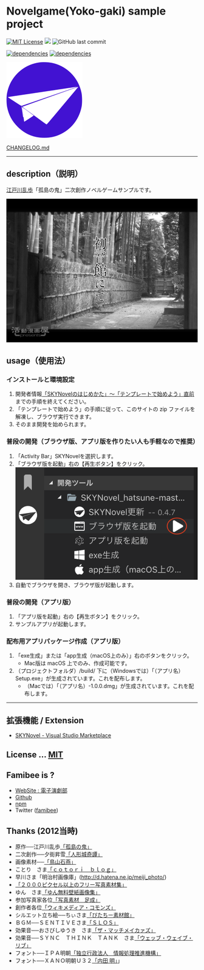 # Novelgame(Yoko-gaki) sample project
[![MIT License](https://img.shields.io/github/license/famibee/SKYNovel_hatsune.svg)](LICENSE)
![](https://img.shields.io/badge/platform-windows%20%7C%20macos-lightgrey.svg)
![GitHub last commit](https://img.shields.io/github/last-commit/famibee/SKYNovel_hatsune)

[![dependencies](https://david-dm.org/famibee/SKYNovel_hatsune/status.svg)](https://david-dm.org/famibee/SKYNovel_hatsune)
[![dependencies](https://david-dm.org/famibee/SKYNovel_hatsune/dev-status.svg)](https://david-dm.org/famibee/SKYNovel_hatsune?type=dev)

![logo.svg](https://github.com/famibee/SKYNovel/blob/master/test/icon.svg)

[CHANGELOG.md](CHANGELOG.md)

---
## description（説明）

[江戸川乱歩](https://www.aozora.gr.jp/index_pages/person1779.html)「孤島の鬼」二次創作ノベルゲームサンプルです。

![桜の樹の下には](build/readme/manual_th.jpg)

## usage（使用法）

### インストールと環境設定
1. 開発者情報[「SKYNovelのはじめかた」〜「テンプレートで始めよう」直前](https://famibee.github.io/SKYNovel/dev.htm)までの手順を終えてください。
2. 「テンプレートで始めよう」の手順に従って、このサイトの zip ファイルを解凍し、ブラウザ実行できます。
3. そのまま開発を始められます。

### 普段の開発（ブラウザ版、アプリ版を作りたい人も手軽なので推奨）
1. 「Activity Bar」SKYNovelを選択します。
2. 「ブラウザ版を起動」右の【再生ボタン】をクリック。
![](build/readme/task_web.png)
3. 自動でブラウザを開き、ブラウザ版が起動します。

### 普段の開発（アプリ版）
1. 「アプリ版を起動」右の【再生ボタン】をクリック。
2. サンプルアプリが起動します。

### 配布用アプリパッケージ作成（アプリ版）
1. 「exe生成」または「app生成（macOS上のみ）」右のボタンをクリック。
	* Mac版は macOS 上でのみ、作成可能です。
2. （プロジェクトフォルダ）/build/ 下に（Windowsでは）「（アプリ名） Setup.exe」が生成されています。これを配布します。
	* （Macでは）「（アプリ名）-1.0.0.dmg」が生成されています。これを配布します。

---
## 拡張機能 / Extension
 - [SKYNovel - Visual Studio Marketplace](https://marketplace.visualstudio.com/items?itemName=famibee.skynovel)

## License ... [MIT](LICENSE)

## Famibee is ?
- [WebSite : 電子演劇部](https://famibee.blog.fc2.com/)
- [Github](https://github.com/famibee/SKYNovel)
- [npm](https://www.npmjs.com/package/skynovel)
- Twitter ([famibee](https://twitter.com/famibee))

## Thanks (2012当時)
- 原作──江戸川乱歩[「孤島の鬼」](http://www.amazon.co.jp/dp/4488401015)
- 二次創作──夕街昇雪[「人形城奇譚」](http://ugainovel.blog112.fc2.com/)
- 画像素材──[「鳥山石燕」](http://ja.wikipedia.org/wiki/鳥山石燕)
- ことり　さま[「ｃｏｔｏｒｉ　ｂｌｏｇ」](http://blog.livedoor.jp/globule_cotori/)
- 早川さま「明治村画像庫」(http://d.hatena.ne.jp/meiji_photo/)
- [「２０００ピクセル以上のフリー写真素材集」](http://sozai-free.com/)
- ゆん　さま[「ゆん無料壁紙画像集」](http://wallpaper.free-photograph.net/jp/)
- 参加写真家各位[「写真素材　足成」](http://www.ashinari.com/)
- 創作者各位[「ウィキメディア・コモンズ」](http://commons.wikimedia.org/wiki/Main_Page)
- シルエット立ち絵──ちぃさま[「びたちー素材館」](http://www.vita-chi.net/sozai1.htm)
- ＢＧＭ──ＳＥＮＴＩＶＥさま[「ＳＬＯＳ」](http://slos.biz/)
- 効果音──おさびしゆうき　さま[「ザ・マッチメイカァズ」](http://osabisi.sakura.ne.jp/m2/)
- 効果音──ＳＹＮＣ　ＴＨＩＮＫ　ＴＡＮＫ　さま[「ウェッブ・ウェイブ・リブ」](http://www.s-t-t.com/wwl/)
- フォント──ＩＰＡ明朝[「独立行政法人　情報処理推進機構」](http://www.ipa.go.jp/)
- フォント──ＸＡＮＯ明朝Ｕ３２[「内田 明」](http://www.ipa.go.jp/)」
